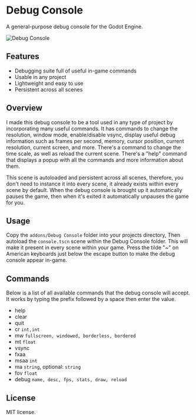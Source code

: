 # Debug Console
A general-purpose debug console for the Godot Engine.

![Debug Console](screenshots/Debug-Console-Demo.gif)
## Features
- Debugging suite full of useful in-game commands
- Usable in any project
- Lightweight and easy to use
- Persistent across all scenes

## Overview
I made this debug console to be a tool used in any type of project by incorporating many useful commands. It has commands to change the resolution, window mode, enable/disable vsync, display useful debug information such as frames per second, memory, cursor position, current resolution, current screen, and more. There's a command to change the time scale, as well as reload the current scene. There's a "help" command that displays a popup with all the commands and more information about them.

This scene is autoloaded and persistent across all scenes, therefore, you don't need to instance it into every scene, it already exists within every scene by default. When the debug console is brought up it automatically pauses the game, then when it's exited it automatically unpauses the game for you.

## Usage
Copy the `addons/Debug Console` folder into your projects directory, Then autoload the `console.tscn` scene within the Debug Console folder. This will make it present in every scene within your game. Press the tilde "~" on American keyboards just below the escape button to make the debug console appear in-game.

## Commands
Below is a list of all available commands that the debug console will accept. It works by typing the prefix followed by a space then enter the value.
- help
- clear
- quit
- cr `int,int`
- mw `fullscreen, windowed, borderless, bordered`
- mt `float`
- vsync
- fxaa
- msaa `int`
- ma `string`, optional: `string`
- fov `float`
- debug `name, desc, fps, stats, draw, reload`

## License
MIT license.
